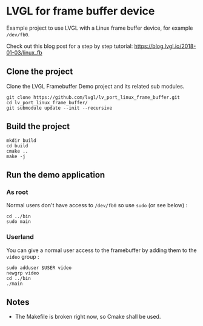 # LVGL for frame buffer device

Example project to use LVGL with a Linux frame buffer device, for example `/dev/fb0`.


Check out this blog post for a step by step tutorial:
https://blog.lvgl.io/2018-01-03/linux_fb

## Clone the project

Clone the LVGL Framebuffer Demo project and its related sub modules.

```
git clone https://github.com/lvgl/lv_port_linux_frame_buffer.git
cd lv_port_linux_frame_buffer/
git submodule update --init --recursive
```

## Build the project

```
mkdir build
cd build 
cmake ..
make -j
```

## Run the demo application

### As root

Normal users don't have access to `/dev/fb0` so use `sudo` (or see below) : 

```
cd ../bin
sudo main
```

### Userland

You can give a normal user access to the framebuffer by adding them to the `video` group : 

```
sudo adduser $USER video
newgrp video
cd ../bin
./main
```

## Notes

- The Makefile is broken right now, so Cmake shall be used.
